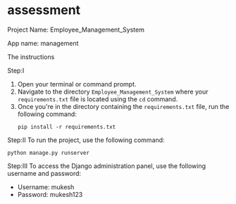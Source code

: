 # assessment
Project Name: Employee_Management_System

App name: management

The instructions 

Step:I
1. Open your terminal or command prompt.
2. Navigate to the directory `Employee_Management_System` where your `requirements.txt` file is located using the `cd` command.
3. Once you're in the directory containing the `requirements.txt` file, run the following command:
   ```
   pip install -r requirements.txt
   ```

Step:II
To run the project, use the following command:
```
python manage.py runserver
```

Step:III
To access the Django administration panel, use the following username and password:
- Username: mukesh
- Password: mukesh123